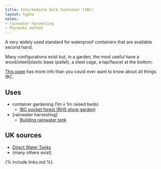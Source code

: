 ```yaml
---
title: Intermediate Bulk Container (IBC)
layout: hypha
notes:
- rainwater harvesting
- Miyawaki method
---
```


A very widely used standard for waterproof containers that are available second hand.

Many configurations exist but, in a garden, the most useful have a wood/steel/plastic base (pallet), a steel cage, a tap/faucet at the bottom.

[This page](https://www.nanolike.com/all-you-need-to-know-on-ibc-tanks/) has more info than you could ever want to know about all things IBC.

## Uses

- container gardening (1m x 1m raised beds)
  - [IBC pocket forest (RHS show garden)](https://www.no30design.co.uk/rhs-chelsea-flower-show-2021)
- [rainwater harvesting]
  - [Building rainwater tank](https://www-nubyggerviomenlada-se.translate.goog/sa-gjorde-vi-en-snygg-vattentank-av-en-ibc-tank/?_x_tr_sch=http&_x_tr_sl=auto&_x_tr_tl=en&_x_tr_hl=en&_x_tr_pto=wapp)

## UK sources

- [Direct Water Tanks](https://www.directwatertanks.co.uk/ibc-containers/ibc-containers-rebottled)
- (many others exist)


{% include links.md %}